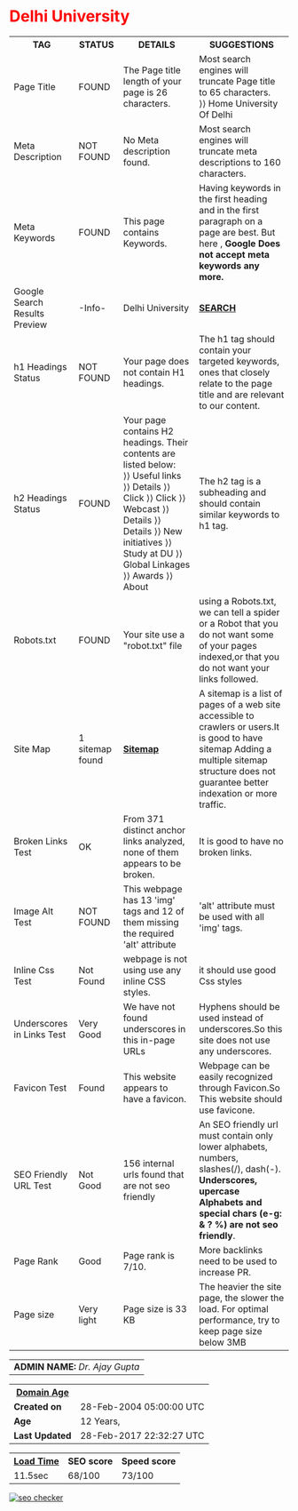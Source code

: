 <html>
<style>
body{
background-image: url("https://s-media-cache-ak0.pinimg.com/564x/2e/91/0f/2e910f64d86ddc7cae75a8f6f928a67e.jpg")}
</style>
<body>
<b><h1 style="color:red">Delhi University</h1></b>
<table>
<tr>
<th><b>TAG</b></th>
<th><b>STATUS</b></th>
<th><b>DETAILS</b></th>
<th><b>SUGGESTIONS</b></th>
</tr>
<tr>
<td>Page Title</td>
<td>FOUND</td>
<td>The Page title length of your page is 26 characters.</td>
<td>Most search engines will truncate Page title to 65 characters.
<br>⟩⟩ Home University Of Delhi
</td>
</tr>
<tr>
<td>Meta Description</td> 
<td>NOT FOUND </td>
<td>No Meta description found.</td>
<td>Most search engines will truncate meta descriptions to 160 characters.</td>
</tr>
<tr>
<td>Meta Keywords</td>
<td>FOUND </td>
<td>This page contains Keywords.</td> 
<td>Having keywords in the first heading and in the first paragraph on a page are best.
But here ,
<b>Google Does not accept meta keywords any more.</b></td>
</tr>
<tr>
<td>Google Search Results Preview</td>
<td>-Info- </td>
<td>Delhi University</td>
<td><a href="https://du.ac.in/"><b>SEARCH</b></a>
        </td>
</tr>
<tr>
<td> h1 Headings Status</td>
<td> NOT FOUND </td>
<td>Your page does not contain H1 headings.<br>
</td>
<td>The h1 tag should contain your targeted keywords, ones that closely relate to the page title and are relevant to our content. </td>
</tr>
<tr>
<td> h2 Headings Status</td>
<td> FOUND </td>
<td>Your page contains H2 headings. Their contents are listed below:<br>
⟩⟩ Useful links
⟩⟩ Details
⟩⟩ Click
⟩⟩ Click
⟩⟩ Webcast
⟩⟩ Details
⟩⟩ Details
⟩⟩ New initiatives
⟩⟩ Study at DU
⟩⟩ Global Linkages
⟩⟩ Awards
⟩⟩ About</td>
<td>The h2 tag is a subheading and should contain similar keywords to h1 tag. </td>
</tr>
<tr>
<td>Robots.txt</td>
<td>FOUND</td>
<td>Your site use a "robot.txt" file</td>
<td>using a Robots.txt, we can tell a spider or a Robot that you do not want some of your pages indexed,or that you do not want your links followed.</td>
</tr>
<tr>
<td> Site Map </td>
<td> 1 sitemap found </td>
<td> <a href="http://du.ac.in/sitemap.xml"> <b> Sitemap </b></a> </td>
<td>A sitemap is a list of pages of a web site accessible to crawlers or users.It is good to have sitemap
 Adding a multiple sitemap structure does not guarantee better indexation or more traffic.</td>
</tr>
<tr>
<td>Broken Links Test</td>
<td>OK</td>
<td>From 371 distinct anchor links analyzed, none of them appears to be broken. </td>
<td>It is good to have no broken links.</td>
</tr>
<tr>
<td>Image Alt Test</td>
<td>NOT FOUND</td>
<td>This webpage has 13 'img' tags and 12 of them missing the required 'alt' attribute </td>
<td>'alt' attribute must be used with all 'img' tags.</td>
</tr>
<tr>
<td>Inline Css Test</td>
<td>Not Found</td>
<td>webpage is not using use any inline CSS styles.</td>
<td>it should use good Css styles</td> 
</tr>
<tr>
<td>Underscores in Links Test	</td>
<td>Very Good</td>
<td>We have not found underscores in this in-page URLs</td>
<td>Hyphens should be used instead of underscores.So this site does not use any underscores.</td>
</tr>
<tr>
<td> Favicon Test </td>
<td>Found </td>
<td>This website appears to have a favicon.</td>
<td>Webpage can be easily recognized through Favicon.So This website should use favicone.</td>
</tr>
<tr>
<td>SEO Friendly URL Test</td>
<td>Not Good</td>
<td> 156 internal urls found that are not seo friendly</td>
<td>An SEO friendly url must contain only lower alphabets, numbers, slashes(/), dash(-). <br>
<b>Underscores, upercase Alphabets and special chars (e-g: & ? %) are not seo friendly</b>.</td>
</tr>
<tr>
<td>Page Rank</td>
<td>Good</td>
<td>Page rank is 7/10.</td>
<td>More backlinks need to be used to increase PR.</td>
</tr>
<tr>
  <td>Page size</td><td >Very light</td><td >Page size is 33 KB</td><td>The heavier the site page, the slower the load. For optimal performance, try to keep page size below 3MB</td>
        </tr>
</table>
<p>
<table>
<tr>
<td><b>ADMIN NAME:</b> <i>Dr. Ajay Gupta</i></td>
</tr>
</table>
<p>
<table>
<tr>
     <th> <u><b>Domain Age</b></u></th>
    </tr>
    <tr>
      <td><b>Created on</b></td><td>28-Feb-2004 05:00:00 UTC</td>
    </tr>
    <tr>
      <td><b>Age</b></td><td>12 Years,</td> </tr>
    <tr>
      <td><b>Last Updated</b></td><td>28-Feb-2017 22:32:27 UTC</td>
    </tr>
</table>
<p>
<table>
    <tr>
      <th><u><b>Load Time</b></u></th><th><b>SEO score</b></th><th><b>Speed score</b></th>
    </tr>
    <tr><td>11.5sec</td><td>68/100</td><td>73/100</td>
    </tr>
</table>
<a href="http://smallseotools.com/website-seo-score-checker/" target="_blank"><img src="http://smallseotools.com/imgs/badge-silver.png" alt="seo checker"/></a>
<body/>
<html/>
